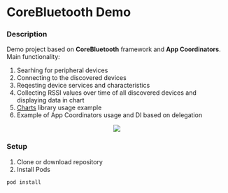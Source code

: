 # CoreBluetooth Demo

### Description

Demo project based on **CoreBluetooth** framework and **App Coordinators**. Main functionality:
1. Searhing for peripheral devices
2. Connecting to the discovered devices
3. Reqesting device services and characteristics
4. Collecting RSSI values over time of all discovered devices and displaying data in chart
5. [Charts](https://github.com/danielgindi/Charts) library usage example
6. Example of App Coordinators usage and DI based on delegation

<div style="text-align:center"><img  src ="https://github.com/davigr/BLEDemo/blob/master/demo-screen-recording.gif"></div>

### Setup

1. Clone or download repository
2. Install Pods

```
pod install
```
